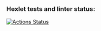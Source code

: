 ### Hexlet tests and linter status:
[![Actions Status](https://github.com/StanislavKls/frontend-project-46/workflows/hexlet-check/badge.svg)](https://github.com/StanislavKls/frontend-project-46/actions)